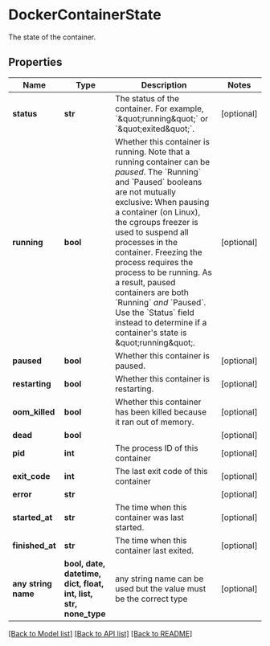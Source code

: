 # DockerContainerState

The state of the container.

## Properties
Name | Type | Description | Notes
------------ | ------------- | ------------- | -------------
**status** | **str** | The status of the container. For example, &#x60;\&quot;running\&quot;&#x60; or &#x60;\&quot;exited\&quot;&#x60;.  | [optional] 
**running** | **bool** | Whether this container is running.  Note that a running container can be _paused_. The &#x60;Running&#x60; and &#x60;Paused&#x60; booleans are not mutually exclusive:  When pausing a container (on Linux), the cgroups freezer is used to suspend all processes in the container. Freezing the process requires the process to be running. As a result, paused containers are both &#x60;Running&#x60; _and_ &#x60;Paused&#x60;.  Use the &#x60;Status&#x60; field instead to determine if a container&#39;s state is \&quot;running\&quot;.  | [optional] 
**paused** | **bool** | Whether this container is paused. | [optional] 
**restarting** | **bool** | Whether this container is restarting. | [optional] 
**oom_killed** | **bool** | Whether this container has been killed because it ran out of memory. | [optional] 
**dead** | **bool** |  | [optional] 
**pid** | **int** | The process ID of this container | [optional] 
**exit_code** | **int** | The last exit code of this container | [optional] 
**error** | **str** |  | [optional] 
**started_at** | **str** | The time when this container was last started. | [optional] 
**finished_at** | **str** | The time when this container last exited. | [optional] 
**any string name** | **bool, date, datetime, dict, float, int, list, str, none_type** | any string name can be used but the value must be the correct type | [optional]

[[Back to Model list]](../README.md#documentation-for-models) [[Back to API list]](../README.md#documentation-for-api-endpoints) [[Back to README]](../README.md)


